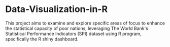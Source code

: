 # Data-Visualization-in-R
This project aims to examine and explore specific areas of focus to enhance the statistical capacity of poor nations, leveraging The World Bank's Statistical Performance Indicators (SPI) dataset using R program, specifically the R shiny dashboard.
